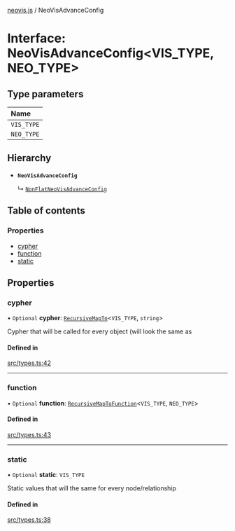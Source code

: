 [neovis.js](../README.md) / NeoVisAdvanceConfig

# Interface: NeoVisAdvanceConfig<VIS_TYPE, NEO_TYPE\>

## Type parameters

| Name |
| :------ |
| `VIS_TYPE` |
| `NEO_TYPE` |

## Hierarchy

- **`NeoVisAdvanceConfig`**

  ↳ [`NonFlatNeoVisAdvanceConfig`](NonFlatNeoVisAdvanceConfig.md)

## Table of contents

### Properties

- [cypher](NeoVisAdvanceConfig.md#cypher)
- [function](NeoVisAdvanceConfig.md#function)
- [static](NeoVisAdvanceConfig.md#static)

## Properties

### cypher

• `Optional` **cypher**: [`RecursiveMapTo`](../README.md#recursivemapto)<`VIS_TYPE`, `string`\>

Cypher that will be called for every object (will look the same as

#### Defined in

[src/types.ts:42](https://github.com/thebestnom/neovis.js/blob/2344f9f/src/types.ts#L42)

___

### function

• `Optional` **function**: [`RecursiveMapToFunction`](../README.md#recursivemaptofunction)<`VIS_TYPE`, `NEO_TYPE`\>

#### Defined in

[src/types.ts:43](https://github.com/thebestnom/neovis.js/blob/2344f9f/src/types.ts#L43)

___

### static

• `Optional` **static**: `VIS_TYPE`

Static values that will the same for every node/relationship

#### Defined in

[src/types.ts:38](https://github.com/thebestnom/neovis.js/blob/2344f9f/src/types.ts#L38)
